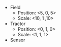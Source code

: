 - Field
	- Position: <5, 0, 5>
	- Scale: <10, 1 ,10> 
- Tractor 
	- Position: <0, 1, 0> 
	- Scale: <1, 1, 1> 
- Sensor
